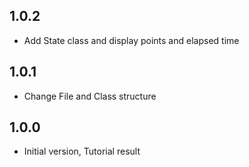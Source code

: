 ## 1.0.2

- Add State class and display points and elapsed time

## 1.0.1

- Change File and Class structure

## 1.0.0

- Initial version, Tutorial result
